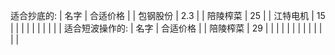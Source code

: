 适合抄底的:
| 名字 | 合适价格 |
| 包钢股份 | 2.3 |
| 陪陵榨菜 | 25 |
| 江特电机 | 15 |
|  |  |
|  |  |
|  |  |
适合短波操作的:
| 名字 | 合适价格 |
| 陪陵榨菜 | 29 |
|  |  |
|  |  |
|  |  |
|  |  |



